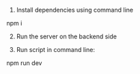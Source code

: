 1. Install dependencies using command line

npm i 

2. Run the server on the backend side

3. Run script in command line:

npm run dev
